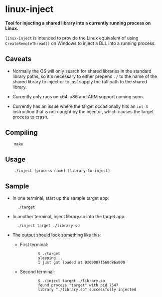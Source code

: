 # linux-inject
**Tool for injecting a shared library into a currently running process on Linux.**

`linux-inject` is intended to provide the Linux equivalent of using `CreateRemoteThread()` on Windows to inject a DLL into a running process.

## Caveats

* Normally the OS will only search for shared libraries in the standard library paths, so it's necessary to either prepend `./` to the name of the shared library to inject or to just supply the full path to the shared library.

* Currently only runs on x64. x86 and ARM support coming soon.

* Currently has an issue where the target occasionally hits an `int 3` instruction that is not caught by the injector, which causes the target process to crash.

## Compiling
        make

## Usage
        ./inject [process-name] [library-to-inject]

## Sample
* In one terminal, start up the sample target app:

        ./target

* In another terminal, inject library.so into the target app:

        ./inject target ./library.so

* The output should look something like this:
  * First terminal:

                $ ./target
                sleeping...
                I just got loaded at 0x00007f568d86a000

  * Second terminal:

                $ ./inject target ./library.so
                found process "target" with pid 7547
                library "./library.so" successfully injected

